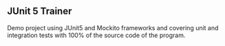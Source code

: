 ## JUnit 5 Trainer
Demo project using JUnit5 and Mockito frameworks and covering unit and integration tests with 100% of the source code of the program.